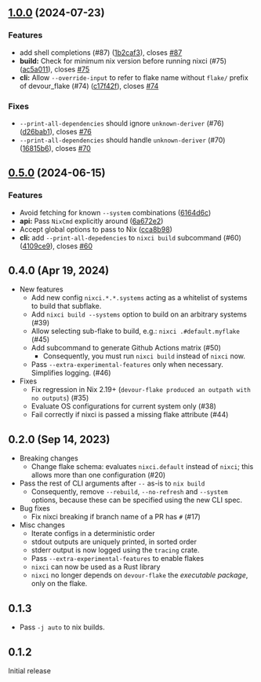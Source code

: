
## [1.0.0](https://github.com/srid/nixci/compare/0.5.0...1.0.0) (2024-07-23)

### Features

* add shell completions (#87)
([1b2caf3](https://github.com/srid/nixci/commit/1b2caf369c739382e2f1c22bfb32096f65addfba)),
closes [#87](https://github.com/srid/nixci/issues/87)
* **build:** Check for minimum nix version before running nixci (#75)
([ac5a011](https://github.com/srid/nixci/commit/ac5a011c76e9537426e0265b20e46f8efea44d40)),
closes [#75](https://github.com/srid/nixci/issues/75)
* **cli:** Allow `--override-input` to refer to flake name without `flake/`
prefix of devour_flake (#74)
([c17f42f](https://github.com/srid/nixci/commit/c17f42f3480b4b265bac0d94e7169ca01201fb9d)),
closes [#74](https://github.com/srid/nixci/issues/74)

### Fixes

* `--print-all-dependencies` should ignore `unknown-deriver` (#76)
([d26bab1](https://github.com/srid/nixci/commit/d26bab116f19ac248a7073de9de3ae8a3ac0271f)),
closes [#76](https://github.com/srid/nixci/issues/76)
* `--print-all-dependencies` should handle `unknown-deriver` (#70)
([16815b6](https://github.com/srid/nixci/commit/16815b6c9e476defd993368d0957335f86f9c055)),
closes [#70](https://github.com/srid/nixci/issues/70)

## [0.5.0](https://github.com/srid/nixci/compare/0.4.0...0.5.0) (2024-06-15)

### Features

* Avoid fetching for known `--system` combinations
([6164d6c](https://github.com/srid/nixci/commit/6164d6c6d37ccab02ddc4943962fd7c21828054c))
* **api:** Pass `NixCmd` explicitly around
([6a672e2](https://github.com/srid/nixci/commit/6a672e28811f716a8cff5108dc720269d897d246))
* Accept global options to pass to Nix
([cca8b98](https://github.com/srid/nixci/commit/cca8b988e24d5d4e7d76e6d2398a0f2e0b686abf))
* **cli:** add `--print-all-depedencies` to `nixci build` subcommand (#60)
([4109ce9](https://github.com/srid/nixci/commit/4109ce9982ad2f54e769c302ab044f16f8bd865c)),
closes [#60](https://github.com/srid/nixci/issues/60)

## 0.4.0 (Apr 19, 2024)

- New features
    - Add new config `nixci.*.*.systems` acting as a whitelist of systems to build that subflake.
    - Add `nixci build --systems` option to build on an arbitrary systems (\#39)
    - Allow selecting sub-flake to build, e.g.: `nixci .#default.myflake`  (\#45)
    - Add subcommand to generate Github Actions matrix (\#50)
        - Consequently, you must run `nixci build` instead of `nixci` now.
    - Pass `--extra-experimental-features` only when necessary. Simplifies logging. (#46)
- Fixes
    - Fix regression in Nix 2.19+ (`devour-flake produced an outpath with no outputs`) (\#35)
    - Evaluate OS configurations for current system only (\#38)
    - Fail correctly if nixci is passed a missing flake attribute (\#44)

## 0.2.0 (Sep 14, 2023)

- Breaking changes
    - Change flake schema: evaluates `nixci.default` instead of `nixci`; this allows more than one configuration (#20)
- Pass the rest of CLI arguments after `--` as-is to `nix build`
    - Consequently, remove `--rebuild`, `--no-refresh` and `--system` options, because these can be specified using the new CLI spec.
- Bug fixes
    - Fix nixci breaking if branch name of a PR has `#` (#17)
- Misc changes
    - Iterate configs in a deterministic order
    - stdout outputs are uniquely printed, in sorted order
    - stderr output is now logged using the `tracing` crate.
    - Pass `--extra-experimental-features` to enable flakes
    - `nixci` can now be used as a Rust library
    - `nixci` no longer depends on `devour-flake` the *executable package*, only on the flake.

## 0.1.3

- Pass `-j auto` to nix builds.

## 0.1.2

Initial release
